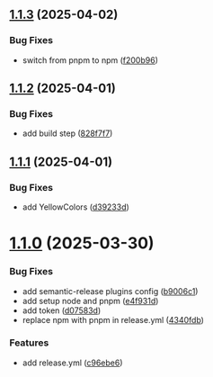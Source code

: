 ## [1.1.3](https://github.com/co6tter/vite-lib-app/compare/v1.1.2...v1.1.3) (2025-04-02)


### Bug Fixes

* switch from pnpm to npm ([f200b96](https://github.com/co6tter/vite-lib-app/commit/f200b96b086d2635357b87e23589b133ffb86c0d))

## [1.1.2](https://github.com/co6tter/vite-lib-app/compare/v1.1.1...v1.1.2) (2025-04-01)


### Bug Fixes

* add build step ([828f7f7](https://github.com/co6tter/vite-lib-app/commit/828f7f7cc192b9257ed26948672f9769a32158b0))

## [1.1.1](https://github.com/co6tter/vite-lib-app/compare/v1.1.0...v1.1.1) (2025-04-01)


### Bug Fixes

* add YellowColors ([d39233d](https://github.com/co6tter/vite-lib-app/commit/d39233d8008883d19d573ed8ef2d9d94488d155f))

# [1.1.0](https://github.com/co6tter/vite-lib-app/compare/v1.0.0...v1.1.0) (2025-03-30)


### Bug Fixes

* add semantic-release plugins config ([b9006c1](https://github.com/co6tter/vite-lib-app/commit/b9006c1c2f96272ef0266b8305ab86b843268e4b))
* add setup node and pnpm ([e4f931d](https://github.com/co6tter/vite-lib-app/commit/e4f931d3a007e63de69c441d2f911c867dccad16))
* add token ([d07583d](https://github.com/co6tter/vite-lib-app/commit/d07583d895238b1a65d3f5900b8a479b86899ba6))
* replace npm with pnpm in release.yml ([4340fdb](https://github.com/co6tter/vite-lib-app/commit/4340fdb215bceb1e76ebfe793d163f680804e816))


### Features

* add release.yml ([c96ebe6](https://github.com/co6tter/vite-lib-app/commit/c96ebe6556c0af0f2ad54aa7d018b54887b2dc33))
